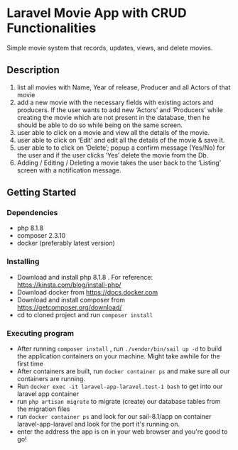 # Laravel Movie App with CRUD Functionalities

Simple movie system that records, updates, views, and delete movies.

## Description

1. list all movies with Name, Year of release, Producer and all Actors of that movie
2. add a new movie with the necessary fields with existing actors and producers. If the user wants to
add new ‘Actors’ and ‘Producers’ while creating the movie which are not present in the database, then he should
be able to do so while being on the same screen.
3. user able to click on a movie and view all the details of the movie.
4. user able to click on ‘Edit’ and edit all the details of the movie & save it.
5. user able to to click on ‘Delete’; pop­up a confirm message (Yes/No) for the user and if the
user clicks ‘Yes’ delete the movie from the Db.
6. Adding / Editing / Deleting a movie takes the user back to the ‘Listing’ screen with a notification message.

## Getting Started

### Dependencies

* php 8.1.8
* composer 2.3.10
* docker (preferably latest version)

### Installing

* Download and install php 8.1.8 . For reference: https://kinsta.com/blog/install-php/
* Download docker from https://docs.docker.com
* Download and install composer from https://getcomposer.org/download/
* cd to cloned project and run `composer install` 

### Executing program

* After running `composer install` , run `./vendor/bin/sail up -d` to build the application containers on your machine. Might take awhile for the first time
* After containers are built, run `docker container ps` and make sure all our containers are running.
* Run `docker exec -it laravel-app-laravel.test-1 bash` to get into our laravel app container
* run `php artisan migrate` to migrate (create) our database tables from the migration files
* run `docker container ps` and look for our sail-8.1/app on container laravel-app-laravel and look for the port it's running on.
* enter the address the app is on in your web browser and you're good to go!

